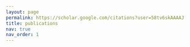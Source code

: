 ```yaml
---
layout: page
permalink: https://scholar.google.com/citations?user=58tv6skAAAAJ
title: publications
nav: true
nav_order: 1
---
```


<!-- _pages/publications.md -->
<!-- <div class="publications">

{% bibliography %}

</div> -->
